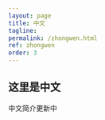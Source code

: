 ```yaml
---
layout: page
title: 中文
tagline: 
permalink: /zhongwen.html
ref: zhongwen
order: 3
---
```


## 这里是中文

中文简介更新中
